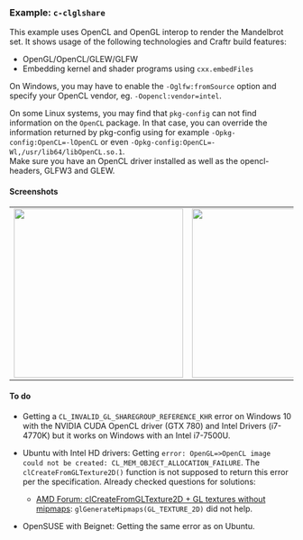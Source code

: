 ### Example: `c-clglshare`

This example uses OpenCL and OpenGL interop to render the Mandelbrot set.
It shows usage of the following technologies and Craftr build features:

* OpenGL/OpenCL/GLEW/GLFW
* Embedding kernel and shader programs using `cxx.embedFiles`

On Windows, you may have to enable the `-Oglfw:fromSource` option
and specify your OpenCL vendor, eg. `-Oopencl:vendor=intel`.

On some Linux systems, you may find that `pkg-config` can not find information
on the `OpenCL` package. In that case, you can override the information
returned by pkg-config using for example `-Opkg-config:OpenCL=-lOpenCL` or
even `-Opkg-config:OpenCL=-Wl,/usr/lib64/libOpenCL.so.1`.  
Make sure you have an OpenCL driver installed as well as the opencl-headers,
GLFW3 and GLEW.

#### Screenshots

<table><tr><td>
<img src="https://i.imgur.com/zlbO7hP.png" height="300px">
</td><td>
<img src="https://i.imgur.com/ImzYmAQ.png" height="300px">
</td></tr></table>

####  To do

* Getting a `CL_INVALID_GL_SHAREGROUP_REFERENCE_KHR` error on Windows 10 with
  the NVIDIA CUDA OpenCL driver (GTX 780) and Intel Drivers (i7-4770K) but
  it works on Windows with an Intel i7-7500U.

* Ubuntu with Intel HD drivers: Getting `error: OpenGL=>OpenCL image could not be created: CL_MEM_OBJECT_ALLOCATION_FAILURE`.
  The `clCreateFromGLTexture2D()` function is not supposed to return this error per the specification.
  Already checked questions for solutions:

    * [AMD Forum: clCreateFromGLTexture2D + GL textures without mipmaps](https://community.amd.com/thread/136580):
      `glGenerateMipmaps(GL_TEXTURE_2D)` did not help.

* OpenSUSE with Beignet: Getting the same error as on Ubuntu.
